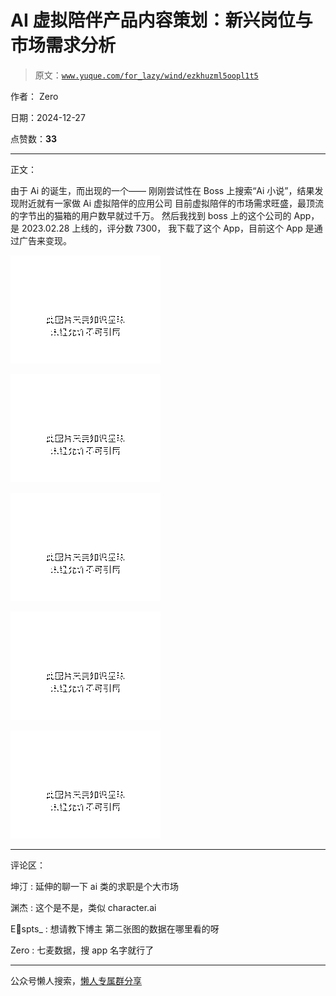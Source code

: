 # AI 虚拟陪伴产品内容策划：新兴岗位与市场需求分析

> 原文：[`www.yuque.com/for_lazy/wind/ezkhuzml5oopl1t5`](https://www.yuque.com/for_lazy/wind/ezkhuzml5oopl1t5)

作者： Zero

日期：2024-12-27

点赞数：**33**

* * *

正文：

由于 Ai 的诞生，而出现的一个—— 刚刚尝试性在 Boss 上搜索“Ai 小说”，结果发现附近就有一家做 Ai 虚拟陪伴的应用公司
目前虚拟陪伴的市场需求旺盛，最顶流的字节出的猫箱的用户数早就过千万。 然后我找到 boss 上的这个公司的 App，是 2023.02.28 上线的，评分数 7300，
我下载了这个 App，目前这个 App 是通过广告来变现。

![](img/a95f9e3e963fcfac6e769156e1466c03.png "None")

![](img/79dbb00d957faf770895da2bc7ee16bd.png "None")

![](img/e72d4365aa16a4812633566ed52fdeda.png "None")

![](img/dc447568d1bfd9ea51929f48c13d7c7c.png "None")

![](img/586a81eb30fdf08ac58e0cb58397db15.png "None")

* * *

评论区：

坤汀 : 延伸的聊一下 ai 类的求职是个大市场

渊杰 : 这个是不是，类似 character.ai

Espts_ : 想请教下博主 第二张图的数据在哪里看的呀

Zero : 七麦数据，搜 app 名字就行了

* * *

公众号懒人搜索，[懒人专属群分享](https://lazybook.fun/#/blog/group)